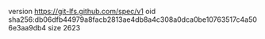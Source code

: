 version https://git-lfs.github.com/spec/v1
oid sha256:db06dfb44979a8facb2813ae4db8a4c308a0dca0be10763517c4a506e3aa9db4
size 2623

